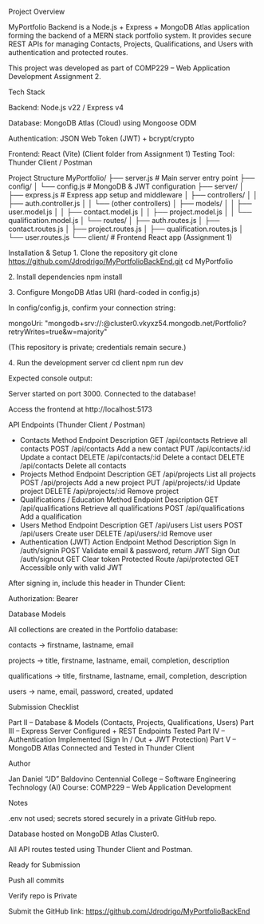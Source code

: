 Project Overview

MyPortfolio Backend is a Node.js + Express + MongoDB Atlas application forming the backend of a MERN stack portfolio system.
It provides secure REST APIs for managing Contacts, Projects, Qualifications, and Users with authentication and protected routes.

This project was developed as part of COMP229 – Web Application Development Assignment 2.

Tech Stack

Backend: Node.js v22 / Express v4

Database: MongoDB Atlas (Cloud) using Mongoose ODM

Authentication: JSON Web Token (JWT) + bcrypt/crypto

Frontend: React (Vite) (Client folder from Assignment 1)
Testing Tool: Thunder Client / Postman

Project Structure
MyPortfolio/
├── server.js                 # Main server entry point
├── config/
│   └── config.js             # MongoDB & JWT configuration
├── server/
│   ├── express.js            # Express app setup and middleware
│   ├── controllers/
│   │   ├── auth.controller.js
│   │   └── (other controllers)
│   ├── models/
│   │   ├── user.model.js
│   │   ├── contact.model.js
│   │   ├── project.model.js
│   │   └── qualification.model.js
│   └── routes/
│       ├── auth.routes.js
│       ├── contact.routes.js
│       ├── project.routes.js
│       ├── qualification.routes.js
│       └── user.routes.js
└── client/                   # Frontend React app (Assignment 1)

Installation & Setup
1️. Clone the repository
git clone https://github.com/Jdrodrigo/MyPortfolioBackEnd.git
cd MyPortfolio

2️. Install dependencies
npm install

3️. Configure MongoDB Atlas URI (hard-coded in config.js)

In config/config.js, confirm your connection string:

mongoUri: "mongodb+srv://<username>:<password>@cluster0.vkyxz54.mongodb.net/Portfolio?retryWrites=true&w=majority"


(This repository is private; credentials remain secure.)

4️. Run the development server
cd client
npm run dev


Expected console output:

Server started on port 3000.
Connected to the database!


Access the frontend at http://localhost:5173

API Endpoints (Thunder Client / Postman)
- Contacts
Method	Endpoint	Description
GET	/api/contacts	Retrieve all contacts
POST	/api/contacts	Add a new contact
PUT	/api/contacts/:id	Update a contact
DELETE	/api/contacts/:id	Delete a contact
DELETE	/api/contacts	Delete all contacts
- Projects
Method	Endpoint	Description
GET	/api/projects	List all projects
POST	/api/projects	Add a new project
PUT	/api/projects/:id	Update project
DELETE	/api/projects/:id	Remove project
- Qualifications / Education
Method	Endpoint	Description
GET	/api/qualifications	Retrieve all qualifications
POST	/api/qualifications	Add a qualification
- Users
Method	Endpoint	Description
GET	/api/users	List users
POST	/api/users	Create user
DELETE	/api/users/:id	Remove user
- Authentication (JWT)
Action	Endpoint	Method	Description
Sign In	/auth/signin	POST	Validate email & password, return JWT
Sign Out	/auth/signout	GET	Clear token
Protected Route	/api/protected	GET	Accessible only with valid JWT

After signing in, include this header in Thunder Client:

Authorization: Bearer <token>

Database Models

All collections are created in the Portfolio database:

contacts → firstname, lastname, email

projects → title, firstname, lastname, email, completion, description

qualifications → title, firstname, lastname, email, completion, description

users → name, email, password, created, updated

Submission Checklist

Part II – Database & Models (Contacts, Projects, Qualifications, Users)
Part III – Express Server Configured + REST Endpoints Tested
Part IV – Authentication Implemented (Sign In / Out + JWT Protection)
Part V – MongoDB Atlas Connected and Tested in Thunder Client

Author

Jan Daniel “JD” Baldovino
Centennial College – Software Engineering Technology (AI)
Course: COMP229 – Web Application Development

Notes

.env not used; secrets stored securely in a private GitHub repo.

Database hosted on MongoDB Atlas Cluster0.

All API routes tested using Thunder Client and Postman.

Ready for Submission

Push all commits

Verify repo is Private

Submit the GitHub link:
https://github.com/Jdrodrigo/MyPortfolioBackEnd
